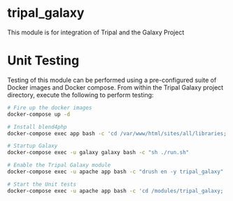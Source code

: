 # tripal_galaxy
This module is for integration of Tripal and the Galaxy Project

# Unit Testing
Testing of this module can be performed using a pre-configured suite of Docker images and Docker compose. From within the Tripal Galaxy project directory, execute the following to perform testing:

```bash
# Fire up the docker images
docker-compose up -d

# Install blend4php
docker-compose exec app bash -c 'cd /var/www/html/sites/all/libraries; git clone https://github.com/galaxyproject/blend4php.git'

# Startup Galaxy
docker-compose exec -u galaxy galaxy bash -c "sh ./run.sh"

# Enable the Tripal Galaxy module
docker-compose exec -u apache app bash -c "drush en -y tripal_galaxy"

# Start the Unit tests
docker-compose exec -u apache app bash -c 'cd /modules/tripal_galaxy; ./vendor/bin/phpunit'
```

